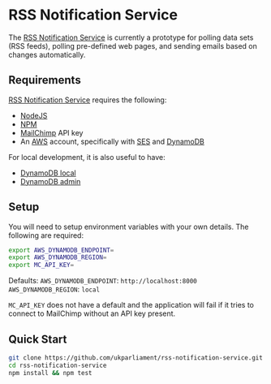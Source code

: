 # RSS Notification Service
The [RSS Notification Service][rns] is currently a prototype for polling data sets (RSS feeds), polling pre-defined web pages, and sending emails based on changes automatically.

## Requirements
[RSS Notification Service][rns] requires the following:
* [NodeJS][node]
* [NPM][npm]
* [MailChimp][mailchimp] API key
* An [AWS][aws] account, specifically with [SES][ses] and [DynamoDB][ddb]

For local development, it is also useful to have:
* [DynamoDB local][ddbl]
* [DynamoDB admin][ddba]

## Setup
You will need to setup environment variables with your own details. The following are required:
```bash
export AWS_DYNAMODB_ENDPOINT=
export AWS_DYNAMODB_REGION=
export MC_API_KEY=
```

Defaults:
`AWS_DYNAMODB_ENDPOINT`: `http://localhost:8000`
`AWS_DYNAMODB_REGION`: `local`

`MC_API_KEY` does not have a default and the application will fail if it tries to connect to MailChimp without an API key present.

## Quick Start
```bash
git clone https://github.com/ukparliament/rss-notification-service.git
cd rss-notification-service
npm install && npm test
```

[rns]: https://github.com/ukparliament/rss-notification-service
[node]: https://nodejs.org/
[npm]: https://www.npmjs.com/
[aws]: https://aws.amazon.com/
[mailchimp]: https://mailchimp.com
[ses]: https://aws.amazon.com/ses/
[ddb]: https://aws.amazon.com/dynamodb/
[ddbl]: https://docs.aws.amazon.com/amazondynamodb/latest/developerguide/DynamoDBLocal.html
[ddba]: https://github.com/aaronshaf/dynamodb-admin
